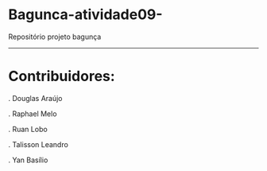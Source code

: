 # Bagunca-atividade09-
Repositório projeto bagunça

---------------------------
# Contribuidores:
<p>. Douglas Araújo</p>
<p>. Raphael Melo</p>
<p>. Ruan Lobo</p>
<p>. Talisson Leandro</p>
<p>. Yan Basílio</p>
